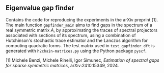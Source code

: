 ## Eigenvalue gap finder

Contains the code for reproducing the experiments in the arXiv preprint [1]. The main function `gapfinder_main` aims to find gaps in the spectrum of a real symmetric matrix $A$, 
by approximating the traces of spectral projectors associated with sections of its spectrum, using a combination of Hutchinson's stochastic trace estimator and the Lanczos algorithm for computing quadratic forms. 
The test matrix used in `test_gapfinder_dft` is generated with `h2chain-matrices.py` using the Python package `pyscf`.

[1] Michele Benzi, Michele Rinelli, Igor Simunec, *Estimation of spectral gaps for sparse symmetric matrices*, arXiv:2410.15349, 2024.
